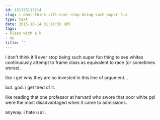 ```yaml
---
id: 131125113214
slug: i-dont-think-itll-ever-stop-being-such-super-fun
type: text
date: 2015-10-14 01:18:50 GMT
tags:
- klass with a k
- op
title: ''
---
```

i don't think it'll ever stop being such super fun thing to see whites continuously attempt to frame class as equivalent to race (or sometimes worse).

like i get why they are so invested in this line of argument...

but. god. i get tired of it.

like reading that one professor at harvard who swore that poor white ppl were the most disadvantaged when it came to admissions.

anyway. i hate u all.